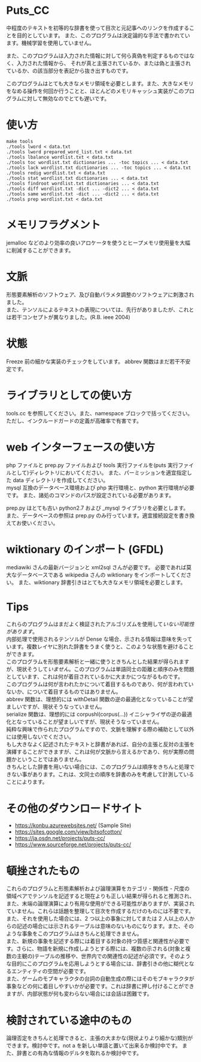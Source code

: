 # Puts_CC
中程度のテキストを初等的な辞書を使って目次と元記事へのリンクを作成することを目的としています。
また、このプログラムは決定論的な手法で書かれています。機械学習を使用していません。

また、このプログラムは入力された情報に対して何ら真偽を判定するものではなく、入力された情報から、
それが真と主張されているか、または偽と主張されているか、の該当部分を表記から抜き出すものです。

このプログラムはとても大きなメモリ領域を必要とします。また、大きなメモリをなめる操作を何回か行うことと、ほとんどのメモリキャッシュ実装がこのプログラムに対して無効なのでとても遅いです。

# 使い方
    make tools
    ./tools lword < data.txt
    ./tools lword prepared_word_list.txt < data.txt
    ./tools lbalance wordlist.txt < data.txt
    ./tools toc wordlist.txt dictionaries ... -toc topics ... < data.txt
    ./tools lack wordlist.txt dictionaries ... -toc topics ... < data.txt
    ./tools redig wordlist.txt < data.txt
    ./tools stat wordlist.txt dictionaries ... < data.txt
    ./tools findroot wordlist.txt dictionaries ... < data.txt
    ./tools diff wordlist.txt -dict ... -dict2 ... < data.txt
    ./tools same wordlist.txt -dict ... -dict2 ... < data.txt
    ./tools prep wordlist.txt < data.txt

# メモリフラグメント
jemalloc などのより効率の良いアロケータを使うとヒープメモリ使用量を大幅に削減することができます。

# 文脈
形態要素解析のソフトウェア、及び自動パラメタ調整のソフトウェアに刺激されました。  
また、テンソルによるテキストの表現については、先行がありましたが、これとは若干コンセプトが異なりました。(R.B. ieee 2004)

# 状態
Freeze 前の細かな実装のチェックをしています。
abbrev 関数はまだ若干不安定です。

# ライブラリとしての使い方
tools.cc を参照してください。また、namespace ブロックで括ってください。ただし、インクルードガードの定義が高確率で有害です。

# web インターフェースの使い方
php ファイルと prep.py ファイルおよび tools 実行ファイルを(puts 実行ファイルとして)ディレクトリにおいてください。
また、パーミッションを適宜指定した data ディレクトリを作成してください。  
mysql 互換のデータベース環境および php 実行環境と、python 実行環境が必要です。
また、諸処のコマンドのパスが設定されている必要があります。

prep.py はとても古い python2.7 および \_mysql ライブラリを必要とします。
また、データベースの参照は prep.py のみ行っています。適宜接続設定を書き換えてお使いください。

# wiktionary のインポート (GFDL)
mediawiki さんの最新バージョンと xml2sql さんが必要です。
必要であれば莫大なデータベースである wikipedia さんの wiktionary をインポートしてください。
また、wiktionary 辞書引きはとても大きなメモリ領域を必要とします。

# Tips
これらのプログラムはまだよく検証されたアルゴリズムを使用して*いない可能性があります*。  
内部処理で使用されるテンソルが Dense な場合、示される情報は意味を失っています。複数レイヤに別れた辞書をうまく使うと、このような状態を避けることができます。  
このプログラムを形態要素解析と一緒に使うときちんとした結果が得られますが、現状そうして*いません*。このプログラムは単語同士の距離と順序のみを問題としています、これは何が着目されているかに大まかにつながるものです。  
このプログラムは何が言われたかについて着目するものであり、何が言われていないか、について着目するものではありません。  
abbrev 関数は、理想的には withDetail 関数の逆の最適化となっていることが望ましいですが、現状そうなっていません。  
serialize 関数は、理想的には corpushl(corpus(...)) イニシャライザの逆の最適化となっていることが望ましいですが、現状そうなっていません。  
純粋な興味で作られたプログラムですので、文脈を理解する際の補助として以外には使用しないでください。  
もし大きなよく記述されたテキストと辞書があれば、自分の主張と反対の主張を演繹することができますが、これは何が文脈から言えるかであり、何が実際の問題かということではありません。  
きちんとした辞書を用いない場合には、このプログラムは順序をきちんと処理できない事があります。これは、文同士の順序を辞書のみを考慮して計測していることによります。  

# その他のダウンロードサイト
* https://konbu.azurewebsites.net/ (Sample Site)
* https://sites.google.com/view/bitsofcotton/
* https://ja.osdn.net/projects/puts-cc/
* https://www.sourceforge.net/projects/puts-cc/

# 頓挫されたもの
これらのプログラムと形態素解析および論理演算をカテゴリ - 関係性 - 尺度の領域ペアでテンソルを記述すると現在よりも正しい結果が得られると推測され、また、末端の論理演算により有用な使用ができる可能性がありますが、実装されていません。これらは話題を整理して目次を作成するだけのものには不要です。また、それを使用した場合には、2 つ以上の事象に対してまたは 2 人以上の人からの記述の場合には示されるテーブルは意味のないものになります。また、そのような事象をこのプログラムはきちんと処理できません。  
また、新規の事象を記述する際には着目する対象の持つ質感と関連性が必要です。さらに、物語を新規に作成しようとする際には、複数の示される(対象と複数の主観の)テーブルの推移や、世界内での関連性の記述が必須です。そのような目的にこのプログラムを応用しようとする場合には、辞書引きの他に糊代となるエンティティの空間が必要です。  
また、ゲームのモブキャラクタの台詞の自動生成の際にはそのモブキャラクタが事象などの何に着目しやすいかが必要です。これは辞書に押し付けることができますが、内部状態が何も変わらない場合には会話は困難です。

# 検討されている途中のもの
論理否定をきちんと処理できると、主張の大まかな(現状よりより細かな)類別ができます。検討中です。not a を新しい単語と置いて出来るか検討中です。
また、辞書との有為な情報のデルタを取れるか検討中です。

